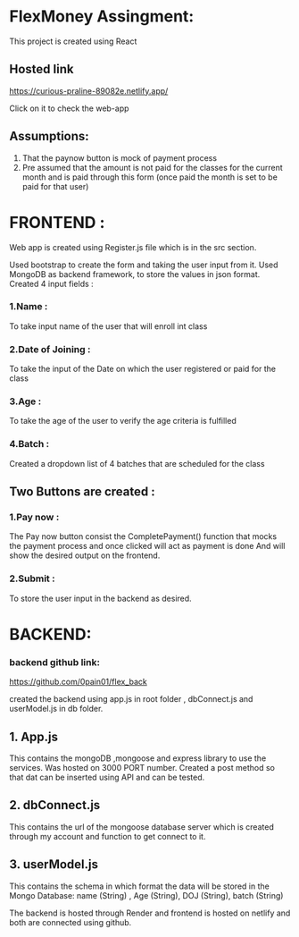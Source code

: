 # FlexMoney Assingment: 

This project is created using React

## Hosted link
https://curious-praline-89082e.netlify.app/

Click on it to check the web-app

## Assumptions:
1. That the paynow button is mock of payment process
2. Pre assumed that the amount is not paid for the classes for the current month and is paid through this form (once paid the month is set to be paid for that user)

# FRONTEND :

Web app is created using Register.js file which is in the src section.

Used bootstrap to create the form and taking the user input from it.
Used MongoDB as backend framework, to store the values in json format.
Created 4 input fields :
### 1.Name :
To take input name of the user that will enroll int class
### 2.Date of Joining :
To take the input of the Date on which the user registered or paid for the class
### 3.Age :
To take the age of the user to verify the age criteria is fulfilled 
### 4.Batch :
Created a dropdown list of 4 batches that are scheduled for the class

## Two Buttons are created :
### 1.Pay now :
The Pay now button consist the CompletePayment() function that mocks the payment process and once clicked will act as payment is done
And will show the desired output on the frontend.

### 2.Submit :
To store the user input in the backend as desired.

# BACKEND:

### backend github link:
https://github.com/0pain01/flex_back

created the backend using app.js in root folder , dbConnect.js and userModel.js in db folder.
##  1. App.js
This contains the mongoDB ,mongoose and express library to use the services.
Was hosted on 3000 PORT number.
Created a post method so that dat can be inserted using API and can be tested.

## 2. dbConnect.js
This contains the url of the mongoose database server which is created through my account and function to get connect to it.

## 3. userModel.js
This contains the schema in which format the data will be stored in the Mongo Database:
name (String) , Age (String), DOJ (String), batch (String)

The backend is hosted through Render and frontend is hosted on netlify and both are connected using github.


